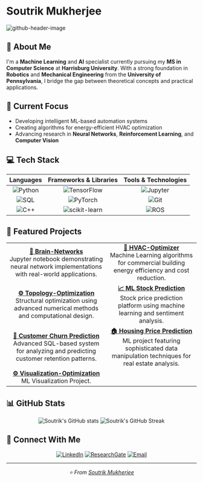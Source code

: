 # Soutrik Mukherjee
![github-header-image](https://github.com/user-attachments/assets/b9c4bc56-0de5-42ec-a4ec-b79df62f8065)

## 👋 About Me

I'm a **Machine Learning** and **AI** specialist currently pursuing my **MS in Computer Science** at **Harrisburg University**. With a strong foundation in **Robotics** and **Mechanical Engineering** from the **University of Pennsylvania**, I bridge the gap between theoretical concepts and practical applications.

## 🚀 Current Focus

- Developing intelligent ML-based automation systems
- Creating algorithms for energy-efficient HVAC optimization
- Advancing research in **Neural Networks**, **Reinforcement Learning**, and **Computer Vision**

## 💻 Tech Stack

<div align="center">

| Languages | Frameworks & Libraries | Tools & Technologies |
|:--------:|:--------:|:--------:|
| ![Python](https://img.shields.io/badge/-Python-3776AB?style=for-the-badge&logo=python&logoColor=white) | ![TensorFlow](https://img.shields.io/badge/-TensorFlow-FF6F00?style=for-the-badge&logo=tensorflow&logoColor=white) | ![Jupyter](https://img.shields.io/badge/-Jupyter-F37626?style=for-the-badge&logo=jupyter&logoColor=white) |
| ![SQL](https://img.shields.io/badge/-SQL-4479A1?style=for-the-badge&logo=postgresql&logoColor=white) | ![PyTorch](https://img.shields.io/badge/-PyTorch-EE4C2C?style=for-the-badge&logo=pytorch&logoColor=white) | ![Git](https://img.shields.io/badge/-Git-F05032?style=for-the-badge&logo=git&logoColor=white) |
| ![C++](https://img.shields.io/badge/-C++-00599C?style=for-the-badge&logo=cplusplus&logoColor=white) | ![scikit-learn](https://img.shields.io/badge/-Scikit%20Learn-F7931E?style=for-the-badge&logo=scikit-learn&logoColor=white) | ![ROS](https://img.shields.io/badge/-ROS-22314E?style=for-the-badge&logo=ros&logoColor=white) |

</div>

## 🌟 Featured Projects

<table>
  <tr>
    <td align="center"><a href="https://github.com/SoutrikMukherjee/Brain-Networks"><b>🧠 Brain-Networks</b></a><br>Jupyter notebook demonstrating neural network implementations with real-world applications.</td>
    <td align="center"><a href="https://github.com/SoutrikMukherjee/HVAC-Optimizer"><b>🏢 HVAC-Optimizer</b></a><br>Machine Learning algorithms for commercial building energy efficiency and cost reduction.</td>
  </tr>
  <tr>
    <td align="center"><a href="https://github.com/SoutrikMukherjee/Topology-Optimization"><b>⚙️ Topology-Optimization</b></a><br>Structural optimization using advanced numerical methods and computational design.</td>
    <td align="center"><a href="https://github.com/SoutrikMukherjee/ML-Stock-Price-Prediction"><b>📈 ML Stock Prediction</b></a><br>Stock price prediction platform using machine learning and sentiment analysis.</td>
   </tr>
  <tr>
    <td align="center"><a href="https://github.com/SoutrikMukherjee/Customer-Churn-Prediction-System"><b>👥 Customer Churn Prediction</b></a><br>Advanced SQL-based system for analyzing and predicting customer retention patterns.</td>
    <td align="center"><a href="https://github.com/SoutrikMukherjee/Housing-Prince-with-Advanced-Data-Manipulation-"><b>🏠 Housing Price Prediction</b></a><br>ML project featuring sophisticated data manipulation techniques for real estate analysis.</td>
     </tr>
  <tr>
    <td align="center"><a href="https://github.com/SoutrikMukherjee/visualization-project"><b>⚙️ Visualization-Optimization</b></a><br>ML Visualization Project.</td>
  </tr>
</table>

## 📊 GitHub Stats

<div align="center">
  <img src="https://github-readme-stats.vercel.app/api?username=SoutrikMukherjee&show_icons=true&theme=tokyonight" alt="Soutrik's GitHub stats" />
  <img src="https://github-readme-streak-stats.herokuapp.com/?user=SoutrikMukherjee&theme=tokyonight" alt="Soutrik's GitHub Streak" />
</div>

## 🤝 Connect With Me

<div align="center">
  
[![LinkedIn](https://img.shields.io/badge/-LinkedIn-0077B5?style=for-the-badge&logo=linkedin&logoColor=white)](https://linkedin.com/in/soutrik-mukherjee)
[![ResearchGate](https://img.shields.io/badge/-ResearchGate-00CCBB?style=for-the-badge&logo=researchgate&logoColor=white)](https://www.researchgate.net/profile/Soutrik-Mukherjee-3?ev=hdr_xprf)
[![Email](https://img.shields.io/badge/-Email-D14836?style=for-the-badge&logo=gmail&logoColor=white)](mailto:youremail@example.com)

</div>

---

<div align="center">
  <i>⭐️ From <a href="https://github.com/SoutrikMukherjee">Soutrik Mukherjee</a></i>
</div>
